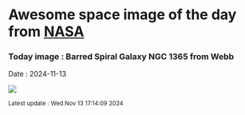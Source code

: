 
# Awesome space image of the day from [NASA](https://api.nasa.gov/)

### Today image : Barred Spiral Galaxy NGC 1365 from Webb
Date : 2024-11-13

![](https://apod.nasa.gov/apod/image/2411/JWSTMIRI_ngc1365_1024.png)

<small>Latest update : Wed Nov 13 17:14:09 2024</small>
        